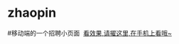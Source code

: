 # zhaopin

#移动端的一个招聘小页面
  <a href="http://htmlpreview.github.io/?https://github.com/zhangjt/zhaopin/blob/master/index.html">看效果,请擢这里,在手机上看哦~</a>
